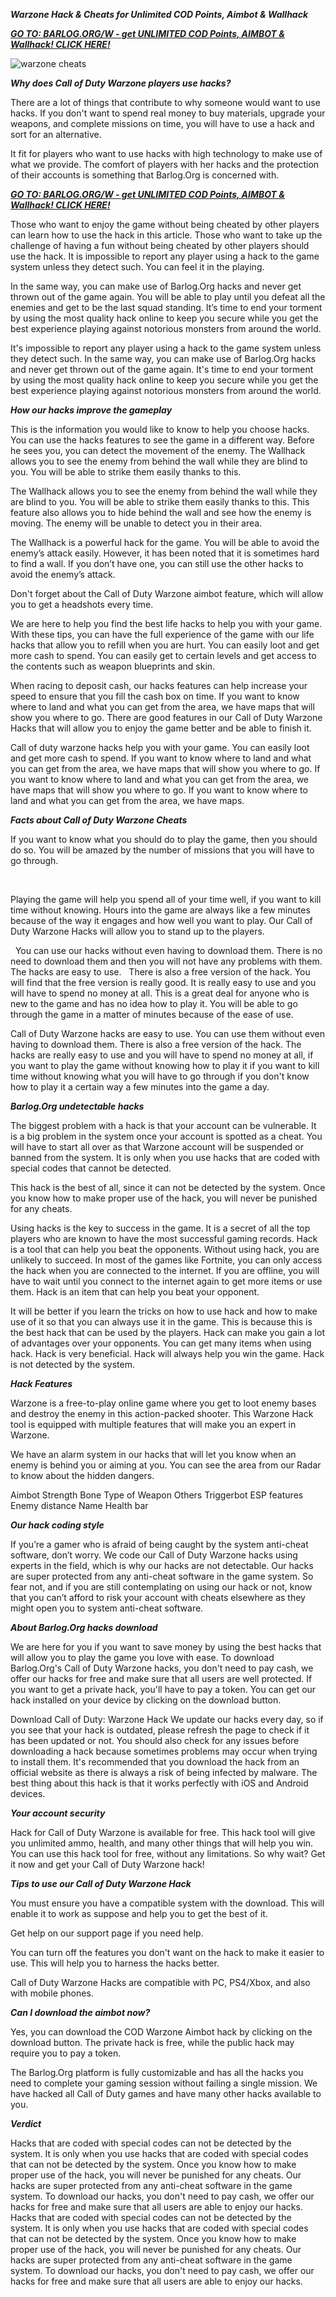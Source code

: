 ***Warzone Hack & Cheats for Unlimited COD Points, Aimbot & Wallhack***

[***GO TO: BARLOG.ORG/W  - get UNLIMITED COD Points, AIMBOT & Wallhack! CLICK HERE!***](https://barlog.org/w)

![warzone cheats](https://user-images.githubusercontent.com/99402021/153430438-8be4edee-ddce-4fe2-af33-1d23ad8a270f.png)


***Why does Call of Duty Warzone players use hacks?***


There are a lot of things that contribute to why someone would want to use hacks. If you don't want to spend real money to buy materials, upgrade your weapons, and complete missions on time, you will have to use a hack and sort for an alternative.


It fit for players who want to use hacks with high technology to make use of what we provide. The comfort of players with her hacks and the protection of their accounts is something that Barlog.Org is concerned with.

[***GO TO: BARLOG.ORG/W  - get UNLIMITED COD Points, AIMBOT & Wallhack! CLICK HERE!***](https://barlog.org/w)

Those who want to enjoy the game without being cheated by other players can learn how to use the hack in this article. Those who want to take up the challenge of having a fun without being cheated by other players should use the hack. It is impossible to report any player using a hack to the game system unless they detect such. You can feel it in the playing.


In the same way, you can make use of Barlog.Org hacks and never get thrown out of the game again. You will be able to play until you defeat all the enemies and get to be the last squad standing. It’s time to end your torment by using the most quality hack online to keep you secure while you get the best experience playing against notorious monsters from around the world.

It's impossible to report any player using a hack to the game system unless they detect such. In the same way, you can make use of Barlog.Org hacks and never get thrown out of the game again. It's time to end your torment by using the most quality hack online to keep you secure while you get the best experience playing against notorious monsters from around the world.

***How our hacks improve the gameplay***

This is the information you would like to know to help you choose hacks. You can use the hacks features to see the game in a different way. Before he sees you, you can detect the movement of the enemy. The Wallhack allows you to see the enemy from behind the wall while they are blind to you. You will be able to strike them easily thanks to this.

The Wallhack allows you to see the enemy from behind the wall while they are blind to you. You will be able to strike them easily thanks to this. This feature also allows you to hide behind the wall and see how the enemy is moving. The enemy will be unable to detect you in their area.

The Wallhack is a powerful hack for the game. You will be able to avoid the enemy’s attack easily. However, it has been noted that it is sometimes hard to find a wall. If you don’t have one, you can still use the other hacks to avoid the enemy’s attack.




Don't forget about the Call of Duty Warzone aimbot feature, which will allow you to get a headshots every time.




We are here to help you find the best life hacks to help you with your game. With these tips, you can have the full experience of the game with our life hacks that allow you to refill when you are hurt. You can easily loot and get more cash to spend. You can easily get to certain levels and get access to the contents such as weapon blueprints and skin.

When racing to deposit cash, our hacks features can help increase your speed to ensure that you fill the cash box on time. If you want to know where to land and what you can get from the area, we have maps that will show you where to go. There are good features in our Call of Duty Warzone Hacks that will allow you to enjoy the game better and be able to finish it.

Call of duty warzone hacks help you with your game. You can easily loot and get more cash to spend. If you want to know where to land and what you can get from the area, we have maps that will show you where to go. If you want to know where to land and what you can get from the area, we have maps that will show you where to go. If you want to know where to land and what you can get from the area, we have maps.




***Facts about Call of Duty Warzone Cheats***




If you want to know what you should do to play the game, then you should do so. You will be amazed by the number of missions that you will have to go through.

 

Playing the game will help you spend all of your time well, if you want to kill time without knowing. Hours into the game are always like a few minutes because of the way it engages and how well you want to play. Our Call of Duty Warzone Hacks will allow you to stand up to the players.

  You can use our hacks without even having to download them. There is no need to download them and then you will not have any problems with them. The hacks are easy to use.   There is also a free version of the hack. You will find that the free version is really good. It is really easy to use and you will have to spend no money at all. This is a great deal for anyone who is new to the game and has no idea how to play it. You will be able to go through the game in a matter of minutes because of the ease of use.

Call of Duty Warzone hacks are easy to use. You can use them without even having to download them. There is also a free version of the hack. The hacks are really easy to use and you will have to spend no money at all, if you want to play the game without knowing how to play it if you want to kill time without knowing what you will have to go through if you don't know how to play it a certain way a few minutes into the game a day.



***Barlog.Org undetectable hacks***


The biggest problem with a hack is that your account can be vulnerable. It is a big problem in the system once your account is spotted as a cheat. You will have to start all over as that Warzone account will be suspended or banned from the system. It is only when you use hacks that are coded with special codes that cannot be detected.

This hack is the best of all, since it can not be detected by the system. Once you know how to make proper use of the hack, you will never be punished for any cheats.

Using hacks is the key to success in the game. It is a secret of all the top players who are known to have the most successful gaming records. Hack is a tool that can help you beat the opponents. Without using hack, you are unlikely to succeed. In most of the games like Fortnite, you can only access the hack when you are connected to the internet. If you are offline, you will have to wait until you connect to the internet again to get more items or use them. Hack is an item that can help you beat your opponent.

It will be better if you learn the tricks on how to use hack and how to make use of it so that you can always use it in the game. This is because this is the best hack that can be used by the players. Hack can make you gain a lot of advantages over your opponents. You can get many items when using hack. Hack is very beneficial. Hack will always help you win the game. Hack is not detected by the system.


***Hack Features***


Warzone is a free-to-play online game where you get to loot enemy bases and destroy the enemy in this action-packed shooter. This Warzone Hack tool is equipped with multiple features that will make you an expert in Warzone.

We have an alarm system in our hacks that will let you know when an enemy is behind you or aiming at you. You can see the area from our Radar to know about the hidden dangers.


Aimbot
Strength
Bone
Type of Weapon
Others
Triggerbot
ESP features
Enemy distance
Name
Health bar


***Our hack coding style***


If you’re a gamer who is afraid of being caught by the system anti-cheat software, don’t worry. We code our Call of Duty Warzone hacks using experts in the field, which is why our hacks are not detectable. Our hacks are super protected from any anti-cheat software in the game system. So fear not, and if you are still contemplating on using our hack or not, know that you can’t afford to risk your account with cheats elsewhere as they might open you to system anti-cheat software.


***About Barlog.Org hacks download***


We are here for you if you want to save money by using the best hacks that will allow you to play the game you love with ease. To download Barlog.Org's Call of Duty Warzone hacks, you don't need to pay cash, we offer our hacks for free and make sure that all users are well protected. If you want to get a private hack, you'll have to pay a token. You can get our hack installed on your device by clicking on the download button.

Download Call of Duty: Warzone Hack We update our hacks every day, so if you see that your hack is outdated, please refresh the page to check if it has been updated or not. You should also check for any issues before downloading a hack because sometimes problems may occur when trying to install them. It's recommended that you download the hack from an official website as there is always a risk of being infected by malware. The best thing about this hack is that it works perfectly with iOS and Android devices.


***Your account security***


Hack for Call of Duty Warzone is available for free. This hack tool will give you unlimited ammo, health, and many other things that will help you win. You can use this hack tool for free, without any limitations. So why wait? Get it now and get your Call of Duty Warzone hack!


***Tips to use our Call of Duty Warzone Hack***


You must ensure you have a compatible system with the download. This will enable it to work as suppose and help you to get the best of it.

Get help on our support page if you need help.

You can turn off the features you don't want on the hack to make it easier to use. This will help you to harness the hacks better.

Call of Duty Warzone Hacks are compatible with PC, PS4/Xbox, and also with mobile phones.


***Can I download the aimbot now?***


Yes, you can download the COD Warzone Aimbot hack by clicking on the download button. The private hack is free, while the public hack may require you to pay a token.

The Barlog.Org platform is fully customizable and has all the hacks you need to complete your gaming session without failing a single mission. We have hacked all Call of Duty games and have many other hacks available to you.


***Verdict***


Hacks that are coded with special codes can not be detected by the system. It is only when you use hacks that are coded with special codes that can not be detected by the system. Once you know how to make proper use of the hack, you will never be punished for any cheats. Our hacks are super protected from any anti-cheat software in the game system. To download our hacks, you don't need to pay cash, we offer our hacks for free and make sure that all users are able to enjoy our hacks. Hacks that are coded with special codes can not be detected by the system. It is only when you use hacks that are coded with special codes that can not be detected by the system. Once you know how to make proper use of the hack, you will never be punished for any cheats. Our hacks are super protected from any anti-cheat software in the game system. To download our hacks, you don't need to pay cash, we offer our hacks for free and make sure that all users are able to enjoy our hacks.
